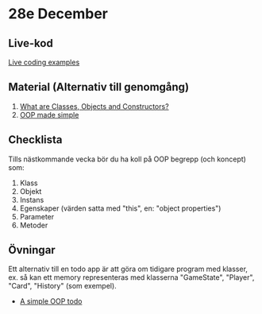 # 28e December

## Live-kod

[Live coding examples](live-coding/)

## Material (Alternativ till genomgång)
1. [What are Classes, Objects and Constructors?](https://www.youtube.com/watch?v=5AWRivBk0Gw)
2. [OOP made simple](https://www.youtube.com/watch?v=PFmuCDHHpwk)

## Checklista
Tills nästkommande vecka bör du ha koll på OOP begrepp (och koncept) som:
1. Klass
2. Objekt
3. Instans
4. Egenskaper (värden satta med "this", en: "object properties")
5. Parameter
6. Metoder

## Övningar
Ett alternativ till en todo app är att göra om tidigare program med klasser, ex. så kan ett memory representeras med klasserna "GameState", "Player", "Card", "History" (som exempel). 
- [A simple OOP todo](exercises/oop-exercise.md)

